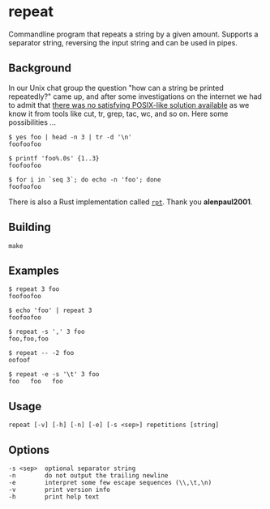 # repeat

Commandline program that repeats a string by a given amount. Supports a separator string, reversing the input string and
can be used in pipes.


## Background

In our Unix chat group the question "how can a string be printed repeatedly?" came up, and after some investigations on
the internet we had to admit that
[there was no satisfying POSIX-like solution available](https://superuser.com/questions/86340/linux-command-to-repeat-a-string-n-times)
as we know it from tools like cut, tr, grep, tac, wc, and so on. Here some possibilities ...

    $ yes foo | head -n 3 | tr -d '\n'
    foofoofoo

    $ printf 'foo%.0s' {1..3}
    foofoofoo

    $ for i in `seq 3`; do echo -n 'foo'; done
    foofoofoo

There is also a Rust implementation called [`rpt`](https://github.com/alenpaul2001/rpt). Thank you **alenpaul2001**.


## Building

    make


## Examples

    $ repeat 3 foo
    foofoofoo

    $ echo 'foo' | repeat 3
    foofoofoo

    $ repeat -s ',' 3 foo
    foo,foo,foo

    $ repeat -- -2 foo
    oofoof

    $ repeat -e -s '\t' 3 foo
    foo   foo   foo


## Usage

    repeat [-v] [-h] [-n] [-e] [-s <sep>] repetitions [string]


## Options

    -s <sep>  optional separator string
    -n        do not output the trailing newline
    -e        interpret some few escape sequences (\\,\t,\n)
    -v        print version info
    -h        print help text

